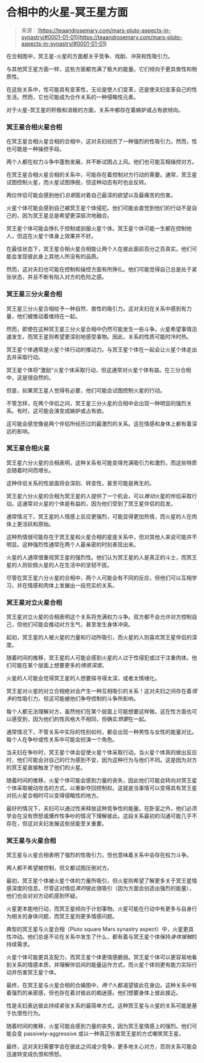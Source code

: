 <!--yml

类别：未分类

日期：2024-06-12 18:22:22

-->

# 合相中的火星-冥王星方面

> 来源：[https://teaandrosemary.com/mars-pluto-aspects-in-synastry/#0001-01-01](https://teaandrosemary.com/mars-pluto-aspects-in-synastry/#0001-01-01)

在合相图中，冥王星-火星的方面都关乎竞争、戏剧、冲突和性吸引力。

与其他冥王星方面一样，这些方面都充满了极大的能量。它们倾向于更具兽性和物质性。

在这些关系中，性可能具有变革性，无论是使人们变革，还是使夫妇变革自己的性生活。然而，它也可能成为合作关系的一种侵略性元素。

对于火星-冥王星的积极和消极的方面，关系中都存在着嫉妒或占有欲倾向。

### 冥王星合相火星合相

在冥王星合相火星合相的合相中，这对夫妇经历了一种强烈的性吸引力。然而，性也可能是一种操控手段。

两个人都在权力斗争中蓬勃发展，并不断试图占上风。他们也可能互相操控对方。

在冥王星合相火星合相的关系中，可能存在着控制对方行动的需要。通常，冥王星试图控制火星，而火星试图挣脱，但这种动态有时也会反转。

两位伴侣可能会感到他们*总是*面对着自己最深的欲望以及最痛苦的伤害。

火星个体可能会感到自己被冥王星个体侵犯。他们可能会直觉到他们的行动不是自己的，因为冥王星总是希望更深层次地融合。

冥王星个体可能会挣扎于控制或驯服火星个体。冥王星个体可能一生都在控制他人，但这在火星个体身上效果并不好。

在最佳状态下，冥王星合相火星合相能让两个人在彼此面前百分之百真实。他们可能会发现彼此身上其他人所没有的品质。

然而，这对夫妇也可能在控制和操控方面有所挣扎。他们可能觉得自己总是处于紧张状态，并且不断有陷入对方的危险之感。

### 冥王星三分火星合相

冥王星三分火星合相给予一种自然、兽性的吸引力。这对夫妇在关系中感到有力量，他们被推动着维持在一起。

然而，即使在这种冥王星三分火星合相中仍然可能发生一些斗争。火星希望事情迅速发生，而冥王星则希望更深刻地感受事物。因此，关系的性质可能时冷时热。

冥王星个体通常是火星个体行动的推动力。与冥王星个体在一起会让火星个体走出去并采取行动。

冥王星个体将“激励”火星个体采取行动，但这通常对火星个体有益。在三分合相中，这是很自然的。

但是，如果冥王星人觉得有必要，他们可能会试图控制火星的行动。

不管怎样，在两个伴侣之间，冥王星三分火星的合相中会出现一种明显的强烈关系。有时，这可能会演变成嫉妒或占有欲。

这可能会感觉像是两个伴侣所经历过的最激烈的关系。这在情感和身体上都有着深远的影响。

### 冥王星合相火星

冥王星六分火星的合相表明，这种关系有可能变得充满吸引力和激烈，而这些特质会随着时间而增长。

这种伴侣关系的性层面将会深刻、转变性，甚至可能是再生的。

冥王星六分火星的合相为冥王星的人提供了一个机会，可以*推动*火星的伴侣采取行动。这通常对火星的个体是有益的，因为他们受到了冥王星伴侣的启发。

通常情况下，冥王星的人情感上反应更强烈，可能显得更加热情，而火星的人在肉体上更活跃和原始。

这种热情很可能存在于冥王星和火星合相的星座关系中，但对其他人来说可能并不明显。这种强烈性通常在两个人最亲密的时刻表现出来。

火星的人通常很重视冥王星的强烈性。他们认为冥王星的人是真正的斗士，而冥王星的人则钦佩火星的人在生活中的坚韧不拔。

尽管在冥王星六分火星的合相中，两个人可能会有不同的反应，但他们可以互相学习，并在情感和肉体上发展出一段充实的关系。

### 冥王星对立火星合相

冥王星对立火星的合相表明这个关系将充满权力斗争。双方都不会允许对方控制自己，但他们可能会推动对方生气，甚至发生身体冲突。

起初，冥王星的人被火星的力量和行动所吸引，而火星的人则喜欢冥王星伴侣的深度。

随着时间的推移，冥王星的人可能会感到火星的人过于性侵犯或过于注重肉体。他们可能在某个层面上想要更多的*情感深度*。

火星的人可能会觉得冥王星的人想要探寻得太深，或者太情绪化。

冥王星对火星的对立合相绝对会产生一种互相吸引的关系！这对夫妇之间存在着*很多*的性吸引力，但这可能被他们争夺控制的斗争所影响。

每个人都无法理解对方，虽然他们在某个层面上可能想要这样做。这在性方面也可以感受到，因为他们的性风格大不相同，但确实*想要*在一起。

通常情况下，不管关系中实际的性别如何，都会出现一种男性与女性的能量对比。每个人在争吵或性关系中可能会扮演一个角色。

当夫妇在争吵时，冥王星个体会促使火星个体采取行动。当火星个体真的做出反应时，他们可能会对自己的行为感到不安，因为这种行为与他们不同。这是因为对方的冥王星直接触发了他们的火星。

随着时间的推移，火星个体可能会感到力量的丧失，因此他们可能会转向对冥王星个体采取被动攻击的方式，以重新夺回控制权。这就是当事情可以变得具有冥王星对抗火星合相时可以变得侵略性的地方。

最好的情况下，夫妇可以通过性来释放这种竞争性的能量。在卧室之外，他们必须学会在没有愤怒或爆炸性争吵的情况下理解彼此。这段关系最初的沟通可能几乎不存在，但这对夫妇发展这些技能至关重要。

### 冥王星与火星合相

冥王星与火星合相表明了强烈的性吸引力，但也意味着关系中会存在权力斗争。

两人都不希望被控制，但又都试图压倒对方。

最初，冥王星个体被火星个体的力量所吸引，但火星则希望了解更多关于冥王星情感深度的信息。尽管这对情侣*真的*彼此很吸引（因为方面会创造出强烈的能量），他们也会对对方动机感到怀疑。

火星更本能地行动，而冥王星倾向于计划事物。火星可能在行动中有更多与自身行为相关的身体问题，而冥王星则更多情感问题。

典型的冥王星与火星合相（Pluto square Mars synastry aspect）中，火星更具性冲动。他们总是不论在关系中发生了什么，都有着与冥王星个体保持*身体接触*的持续需求。

火星个体可能更具支配力，而冥王星个体更情感脆弱。冥王星个体可以更容易地看到关系的情感本质，并理解伴侣间的能量运作方式，而火星个体则更有能力实际行动并伤害冥王星个体。

最终，在冥王星与火星合相的合婚图中，*两个*人都渴望彼此在身边。这种关系中有着强烈的亲密感，但也存在着对彼此的痴迷感。他们想要身体上彼此接近。

性是夫妇表达彼此持续紧张关系的最简单方式。这种冥王星与火星的关系可能是基于仇恨性行为。

随着时间的推移，火星可能会感到力量的丧失，因为冥王星情感上的强烈。他们可能会变 passively-aggressive 或以一种真正伤害冥王星的方式嘲笑冥王星。

最终，这对夫妇需要学会在彼此之间减少竞争，更多地关心对方，否则关系可能会迅速转变成仇恨和愤怒。
